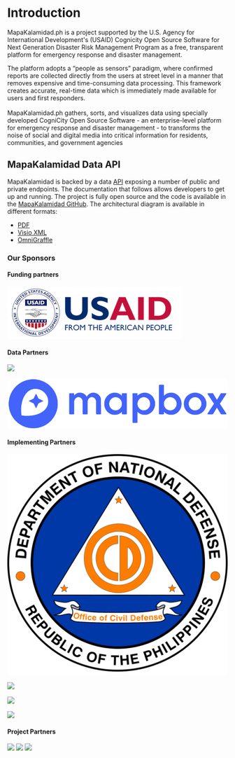 # Introduction

MapaKalamidad.ph is a project supported by the U.S. Agency for International Development's (USAID) Cognicity Open Source Software for Next Generation Disaster Risk Management Program as a free, transparent platform for emergency response and disaster management.

The platform adopts a “people as sensors” paradigm, where confirmed reports are collected directly from the users at street level in a manner that removes expensive and time-consuming data processing. This framework creates accurate, real-time data which is immediately made available for users and first responders.\
\
MapaKalamidad.ph gathers, sorts, and visualizes data using specially developed CogniCity Open Source Software - an enterprise-level platform for emergency response and disaster management - to transforms the noise of social and digital media into critical information for residents, communities, and government agencies

## MapaKalamidad Data API

MapaKalamidad is backed by a data [API](https://en.wikipedia.org/wiki/Application\_programming\_interface) exposing a number of public and private endpoints. The documentation that follows allows developers to get up and running. The project is fully open source and the code is available in the [MapaKalamidad GitHub](https://github.com/petabencana/). The architectural diagram is available in different formats:

* [PDF](https://github.com/petabencana/petabencana-docs/tree/d8b3cac5b3bc2a65abd49d874bf9c5798e93eb97/petabencana.pdf)
* [Visio XML](https://github.com/petabencana/petabencana-docs/tree/d8b3cac5b3bc2a65abd49d874bf9c5798e93eb97/petabencana.vdx)
* [OmniGraffle](https://github.com/petabencana/petabencana-docs/tree/d8b3cac5b3bc2a65abd49d874bf9c5798e93eb97/petabencana.graffle.zip)

### Our Sponsors

#### Funding partners

![USAid](.gitbook/assets/USAID-logo.png)&#x20;

#### Data Partners

![](.gitbook/assets/twitter\_logo.png)

![](<.gitbook/assets/image (3).png>)

#### Implementing Partners

![](.gitbook/assets/image.png)

![](https://lh3.googleusercontent.com/H8gW0VyDUa1S7ZwRQ2e59qG4Tnmb7Qo59UTzDWxQIm1jc1Z2hnOyPXz-7rqPczyDfaIKEed0fWF58wtbIrpjSDVGJ\_ytglkXR4rP2dLz5l7apLAgDe0Th9USpdMBbVpcyx86Pi2Q)

![](https://lh5.googleusercontent.com/39INbdeXc4iSWDnr7r\_fKZcPMUIlJagm8i\_jQx\_XtQYuKJaeiEuEq6xTrJBYjHtOErLTSrvciNTWwsZRNvLgk94MJU4Rc40j2m71Vmg3KUwRLDpKLH169DDW9AEY5nfW9HcYuFnE)

![](https://lh6.googleusercontent.com/kDOIoRA9eQfqalhssYke4GdD2pfPbVBECUU6tmL8s22n8UgUiX7x7uLiRPZ\_7PFfPxStA6jOIeAjnkYczzIP-h0g5pJWeygHRSvKsnR4Zgl2riSFyaU05HJoB9t1FdMdfvRoUB5r)

#### Project Partners

![](.gitbook/assets/Hot\_logo.png) ![](<.gitbook/assets/pcd\_logo (1).png>) ![](.gitbook/assets/cdl\_logo.png)
